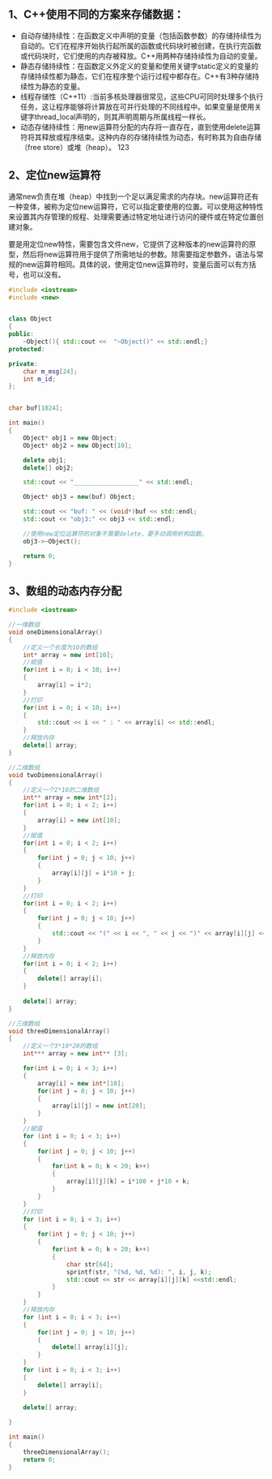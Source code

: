 ## 1、C++使用不同的方案来存储数据：

* 自动存储持续性：在函数定义中声明的变量（包括函数参数）的存储持续性为自动的。它们在程序开始执行起所属的函数或代码块时被创建，在执行完函数或代码块时，它们使用的内存被释放。C++用两种存储持续性为自动的变量。
* 静态存储持续性：在函数定义外定义的变量和使用关键字static定义的变量的存储持续性都为静态，它们在程序整个运行过程中都存在。C++有3种存储持续性为静态的变量。
* 线程存储性（C++11）:当前多核处理器很常见，这些CPU可同时处理多个执行任务，这让程序能够将计算放在可并行处理的不同线程中。如果变量是使用关键字thread_local声明的，则其声明周期与所属线程一样长。
* 动态存储持续性：用new运算符分配的内存将一直存在，直到使用delete运算符将其释放或程序结束。这种内存的存储持续性为动态，有时称其为自由存储（free store）或堆（heap）。
123
## 2、定位new运算符

通常new负责在堆（heap）中找到一个足以满足需求的内存块。new运算符还有一种变体，被称为定位new运算符，它可以指定要使用的位置。可以使用这种特性来设置其内存管理的规程、处理需要通过特定地址进行访问的硬件或在特定位置创建对象。

要是用定位new特性，需要包含文件new，它提供了这种版本的new运算符的原型，然后将new运算符用于提供了所需地址的参数。除需要指定参数外，语法与常规的new运算符相同。具体的说，使用定位new运算符时，变量后面可以有方括号，也可以没有。

```c++
#include <iostream>
#include <new>


class Object
{
public:
	~Object(){ std::cout <<  "~Object()" << std::endl;}
protected:

private:
	char m_msg[24];
	int m_id;
};


char buf[1024];

int main()
{
	Object* obj1 = new Object;
	Object* obj2 = new Object[10];

	delete obj1;
	delete[] obj2;

	std::cout << "__________________" << std::endl;

	Object* obj3 = new(buf) Object;

	std::cout << "buf: " << (void*)buf << std::endl;
	std::cout << "obj3:" << obj3 << std::endl;

	//使用new定位运算符的对象不需要delete，要手动调用析构函数。
	obj3->~Object();

	return 0;
}
```



## 3、数组的动态内存分配

```c++
#include <iostream>

//一维数组
void oneDimensionalArray()
{
    //定义一个长度为10的数组
	int* array = new int[10];
    //赋值
	for(int i = 0; i < 10; i++)
	{
		array[i] = i*2;
	}
	//打印
	for(int i = 0; i < 10; i++)
	{
		std::cout << i << " : " << array[i] << std::endl;
	}
	//释放内存
	delete[] array;
}

//二维数组
void twoDimensionalArray()
{
	//定义一个2*10的二维数组
	int** array = new int*[2];
	for(int i = 0; i < 2; i++)
	{
		array[i] = new int[10];
	}
	//赋值
	for(int i = 0; i < 2; i++)
	{
		for(int j = 0; j < 10; j++)
		{
			array[i][j] = i*10 + j;
		}
	}
	//打印
	for(int i = 0; i < 2; i++)
	{
		for(int j = 0; j < 10; j++)
		{
			std::cout << "(" << i << ", " << j << ")" << array[i][j] << std::endl;
		}
	}
	//释放内存
	for(int i = 0; i < 2; i++)
	{
		delete[] array[i];
	}
	
	delete[] array;
}

//三维数组
void threeDimensionalArray()
{
	//定义一个3*10*20的数组
	int*** array = new int** [3];

	for(int i = 0; i < 3; i++)
	{
		array[i] = new int*[10];
		for(int j = 0; j < 10; j++)
		{
			array[i][j] = new int[20];
		}
	}
	//赋值
	for (int i = 0; i < 3; i++)
	{
		for(int j = 0; j < 10; j++)
		{
			for(int k = 0; k < 20; k++)
			{
				array[i][j][k] = i*100 + j*10 + k;
			}
		}
	} 
	//打印
	for (int i = 0; i < 3; i++)
	{
		for(int j = 0; j < 10; j++)
		{
			for(int k = 0; k < 20; k++)
			{
				char str[64];
				sprintf(str, "(%d, %d, %d): ", i, j, k);
				std::cout << str << array[i][j][k] <<std::endl;
			}
		}
	} 
	//释放内存
	for (int i = 0; i < 3; i++)
	{
		for(int j = 0; j < 10; j++)
		{
			delete[] array[i][j];
		}
	} 
	for (int i = 0; i < 3; i++)
	{
		delete[] array[i];
	}
	
	delete[] array;

}

int main()
{
	threeDimensionalArray();
	return 0;
}
```



